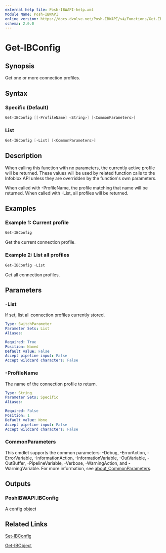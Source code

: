 ```yaml
---
external help file: Posh-IBWAPI-help.xml
Module Name: Posh-IBWAPI
online version: https://docs.dvolve.net/Posh-IBWAPI/v4/Functions/Get-IBConfig/
schema: 2.0.0
---
```


# Get-IBConfig

## Synopsis

Get one or more connection profiles.

## Syntax

### Specific (Default)
```powershell
Get-IBConfig [[-ProfileName] <String>] [<CommonParameters>]
```

### List
```powershell
Get-IBConfig [-List] [<CommonParameters>]
```

## Description

When calling this function with no parameters, the currently active profile will be returned.
These values will be used by related function calls to the Infoblox API unless they are overridden by the function's own parameters.

When called with -ProfileName, the profile matching that name will be returned.
When called with -List, all profiles will be returned.

## Examples

### Example 1: Current profile

```powershell
Get-IBConfig
```

Get the current connection profile.

### Example 2: List all profiles

```powershell
Get-IBConfig -List
```

Get all connection profiles.

## Parameters

### -List
If set, list all connection profiles currently stored.

```yaml
Type: SwitchParameter
Parameter Sets: List
Aliases:

Required: True
Position: Named
Default value: False
Accept pipeline input: False
Accept wildcard characters: False
```

### -ProfileName
The name of the connection profile to return.

```yaml
Type: String
Parameter Sets: Specific
Aliases:

Required: False
Position: 1
Default value: None
Accept pipeline input: False
Accept wildcard characters: False
```

### CommonParameters
This cmdlet supports the common parameters: -Debug, -ErrorAction, -ErrorVariable, -InformationAction, -InformationVariable, -OutVariable, -OutBuffer, -PipelineVariable, -Verbose, -WarningAction, and -WarningVariable. For more information, see [about_CommonParameters](http://go.microsoft.com/fwlink/?LinkID=113216).

## Outputs

### PoshIBWAPI.IBConfig
A config object

## Related Links

[Set-IBConfig](Set-IBConfig.md)

[Get-IBObject](Get-IBObject.md)
